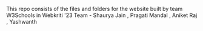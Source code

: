 This repo consists of the files and folders for the website built by team W3Schools in Webkriti '23
Team - Shaurya Jain , Pragati Mandal , Aniket Raj , Yashwanth
